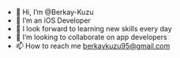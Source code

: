 - 👋 Hi, I’m @Berkay-Kuzu
- 👀 I’m an iOS Developer
- 🌱 I look forward to learning new skills every day
- 💞️ I’m looking to collaborate on app developers
- 📫 How to reach me berkaykuzu95@gmail.com

<!---
Berkay-Kuzu/Berkay-Kuzu is a ✨ special ✨ repository because its `README.md` (this file) appears on your GitHub profile.
You can click the Preview link to take a look at your changes.
--->
